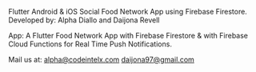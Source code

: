 Flutter Android & iOS Social Food Network App using Firebase Firestore.
Developed by: Alpha Diallo and Daijona Revell

App:
A Flutter Food Network App with Firebase Firestore & with Firebase Cloud Functions for Real Time Push Notifications.

Mail us at:
alpha@codeintelx.com
daijona97@gmail.com 
